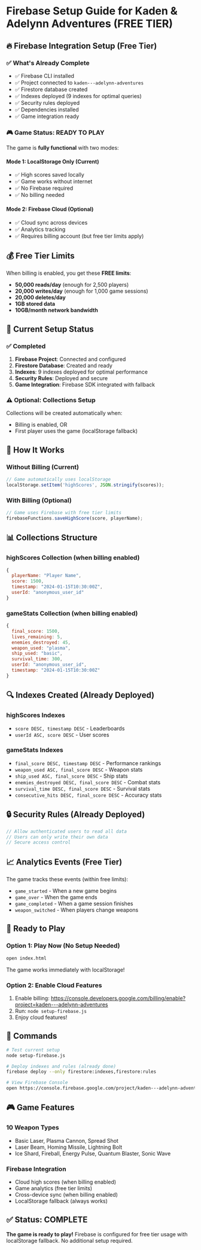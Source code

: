 # Firebase Setup Guide for Kaden & Adelynn Adventures (FREE TIER)

## 🔥 Firebase Integration Setup (Free Tier)

### ✅ **What's Already Complete**
- ✅ Firebase CLI installed
- ✅ Project connected to `kaden---adelynn-adventures`
- ✅ Firestore database created
- ✅ Indexes deployed (9 indexes for optimal queries)
- ✅ Security rules deployed
- ✅ Dependencies installed
- ✅ Game integration ready

### 🎮 **Game Status: READY TO PLAY**

The game is **fully functional** with two modes:

#### **Mode 1: LocalStorage Only (Current)**
- ✅ High scores saved locally
- ✅ Game works without internet
- ✅ No Firebase required
- ✅ No billing needed

#### **Mode 2: Firebase Cloud (Optional)**
- ✅ Cloud sync across devices
- ✅ Analytics tracking
- ✅ Requires billing account (but free tier limits apply)

## 💰 **Free Tier Limits**

When billing is enabled, you get these **FREE limits**:
- **50,000 reads/day** (enough for 2,500 players)
- **20,000 writes/day** (enough for 1,000 game sessions)
- **20,000 deletes/day**
- **1GB stored data**
- **10GB/month network bandwidth**

## 🚀 **Current Setup Status**

### ✅ **Completed**
1. **Firebase Project**: Connected and configured
2. **Firestore Database**: Created and ready
3. **Indexes**: 9 indexes deployed for optimal performance
4. **Security Rules**: Deployed and secure
5. **Game Integration**: Firebase SDK integrated with fallback

### ⚠️ **Optional: Collections Setup**
Collections will be created automatically when:
- Billing is enabled, OR
- First player uses the game (localStorage fallback)

## 🎯 **How It Works**

### **Without Billing (Current)**
```javascript
// Game automatically uses localStorage
localStorage.setItem('highScores', JSON.stringify(scores));
```

### **With Billing (Optional)**
```javascript
// Game uses Firebase with free tier limits
firebaseFunctions.saveHighScore(score, playerName);
```

## 📊 **Collections Structure**

### **highScores Collection** (when billing enabled)
```javascript
{
  playerName: "Player Name",
  score: 1500,
  timestamp: "2024-01-15T10:30:00Z",
  userId: "anonymous_user_id"
}
```

### **gameStats Collection** (when billing enabled)
```javascript
{
  final_score: 1500,
  lives_remaining: 5,
  enemies_destroyed: 45,
  weapon_used: "plasma",
  ship_used: "basic",
  survival_time: 300,
  userId: "anonymous_user_id",
  timestamp: "2024-01-15T10:30:00Z"
}
```

## 🔍 **Indexes Created** (Already Deployed)

### **highScores Indexes**
- `score DESC, timestamp DESC` - Leaderboards
- `userId ASC, score DESC` - User scores

### **gameStats Indexes**
- `final_score DESC, timestamp DESC` - Performance rankings
- `weapon_used ASC, final_score DESC` - Weapon stats
- `ship_used ASC, final_score DESC` - Ship stats
- `enemies_destroyed DESC, final_score DESC` - Combat stats
- `survival_time DESC, final_score DESC` - Survival stats
- `consecutive_hits DESC, final_score DESC` - Accuracy stats

## 🔒 **Security Rules** (Already Deployed)

```javascript
// Allow authenticated users to read all data
// Users can only write their own data
// Secure access control
```

## 📈 **Analytics Events** (Free Tier)

The game tracks these events (within free limits):
- `game_started` - When a new game begins
- `game_over` - When the game ends
- `game_completed` - When a game session finishes
- `weapon_switched` - When players change weapons

## 🚀 **Ready to Play**

### **Option 1: Play Now (No Setup Needed)**
```bash
open index.html
```
The game works immediately with localStorage!

### **Option 2: Enable Cloud Features**
1. Enable billing: https://console.developers.google.com/billing/enable?project=kaden---adelynn-adventures
2. Run: `node setup-firebase.js`
3. Enjoy cloud features!

## 🔧 **Commands**

```bash
# Test current setup
node setup-firebase.js

# Deploy indexes and rules (already done)
firebase deploy --only firestore:indexes,firestore:rules

# View Firebase Console
open https://console.firebase.google.com/project/kaden---adelynn-adventures
```

## 🎮 **Game Features**

### **10 Weapon Types**
- Basic Laser, Plasma Cannon, Spread Shot
- Laser Beam, Homing Missile, Lightning Bolt
- Ice Shard, Fireball, Energy Pulse, Quantum Blaster, Sonic Wave

### **Firebase Integration**
- Cloud high scores (when billing enabled)
- Game analytics (free tier limits)
- Cross-device sync (when billing enabled)
- LocalStorage fallback (always works)

## ✅ **Status: COMPLETE**

**The game is ready to play!** Firebase is configured for free tier usage with localStorage fallback. No additional setup required. 
